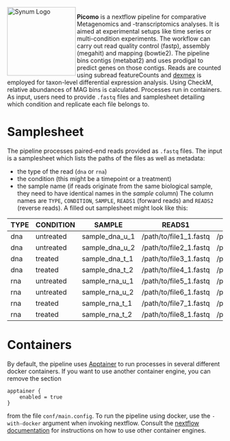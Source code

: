 <picture>
  <source align="right" width="160" media="(prefers-color-scheme: dark)" srcset="img/logo_dark.png">
  <source align="right" width="160" media="(prefers-color-scheme: light)" srcset="img/logo_light.png">
  <img align="left" alt="Synum Logo" sr c="img/logo_light.png" width="160">
</picture>

**Picomo** is a nextflow pipeline for comparative Metagenomics and -transcriptomics analyses. It is aimed at experimental setups like time series or multi-condition experiments. The workflow can carry out read quality control (fastp), assembly (megahit) and mapping (bowtie2). The pipeline bins contigs (metabat2) and uses prodigal to predict genes on those contigs. Reads are counted using subread featureCounts and [dexmex](https://github.com/ttubb/dexmex) is employed for taxon-level differential expression analysis. Using CheckM, relative abundances of MAG bins is calculated. Processes run in containers.
 As input, users need to provide `.fastq` files and samplesheet detailing which condition and replicate each file belongs to.

# Samplesheet
The pipeline processes paired-end reads provided as `.fastq` files. The input is a samplesheet which lists the paths of the files as well as metadata:
- the type of the read (`dna` or `rna`)
- the condition (this might be a timepoint or a treatment)
- the sample name (if reads originate from the same biological sample, they need to have identical names in the *sample* column)
The column names are `TYPE`, `CONDITION`, `SAMPLE`, `READS1` (forward reads) and `READS2` (reverse reads). A filled out samplesheet might look like this:

| TYPE | CONDITION | SAMPLE         | READS1                 | READS2                 |
|------|-----------|----------------|------------------------|------------------------|
| dna  | untreated | sample_dna_u_1 | /path/to/file1_1.fastq | /path/to/file1_2.fastq |
| dna  | untreated | sample_dna_u_2 | /path/to/file2_1.fastq | /path/to/file2_2.fastq |
| dna  | treated   | sample_dna_t_1 | /path/to/file3_1.fastq | /path/to/file3_2.fastq |
| dna  | treated   | sample_dna_t_2 | /path/to/file4_1.fastq | /path/to/file4_2.fastq |
| rna  | untreated | sample_rna_u_1 | /path/to/file5_1.fastq | /path/to/file5_2.fastq |
| rna  | untreated | sample_rna_u_2 | /path/to/file6_1.fastq | /path/to/file6_2.fastq |
| rna  | treated   | sample_rna_t_1 | /path/to/file7_1.fastq | /path/to/file7_2.fastq |
| rna  | treated   | sample_rna_t_2 | /path/to/file8_1.fastq | /path/to/file8_2.fastq |

# Containers
By default, the pipeline uses [Apptainer](https://apptainer.org/) to run processes in several different docker containers. If you want to use another container engine, you can remove the section 
```
apptainer {
    enabled = true
}
```
from the file `conf/main.config`. To run the pipeline using docker, use the `-with-docker` argument when invoking nextflow. Consult the [nextflow documentation](https://www.nextflow.io/docs/latest/container.html#) for instructions on how to use other container engines.
